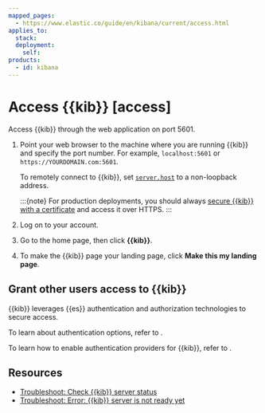```yaml
---
mapped_pages:
  - https://www.elastic.co/guide/en/kibana/current/access.html
applies_to:
  stack:
  deployment:
    self:
products:
  - id: kibana
---
```


# Access {{kib}} [access]

Access {{kib}} through the web application on port 5601.

1. Point your web browser to the machine where you are running {{kib}} and specify the port number. For example, `localhost:5601` or `https://YOURDOMAIN.com:5601`.

    To remotely connect to {{kib}}, set [`server.host`](kibana://reference/configuration-reference/general-settings.md#server-host) to a non-loopback address.

    :::{note}
    For production deployments, you should always [secure {{kib}} with a certificate](/deploy-manage/security/set-up-basic-security-plus-https.md#encrypt-kibana-http) and access it over HTTPS.
    :::

2. Log on to your account.
3. Go to the home page, then click **{{kib}}**.
4. To make the {{kib}} page your landing page, click **Make this my landing page**.

## Grant other users access to {{kib}}

{{kib}} leverages {{es}} authentication and authorization technologies to secure access.

To learn about authentication options, refer to [](/deploy-manage/users-roles/cluster-or-deployment-auth/user-authentication.md). 

To learn how to enable authentication providers for {{kib}}, refer to [](/deploy-manage/users-roles/cluster-or-deployment-auth/kibana-authentication.md).

## Resources

* [Troubleshoot: Check {{kib}} server status](/troubleshoot/kibana/access.md)
* [Troubleshoot: Error: {{kib}} server is not ready yet](/troubleshoot/kibana/error-server-not-ready.md) 